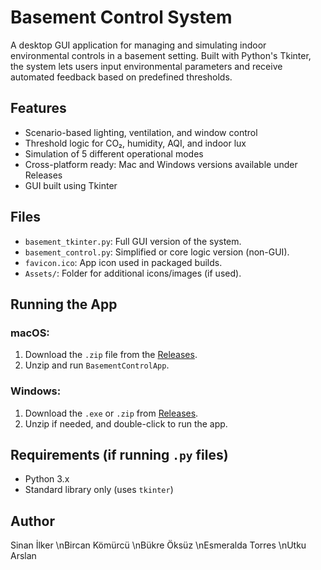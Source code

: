 # Basement Control System

A desktop GUI application for managing and simulating indoor environmental controls in a basement setting. Built with Python's Tkinter, the system lets users input environmental parameters and receive automated feedback based on predefined thresholds.

## Features

- Scenario-based lighting, ventilation, and window control
- Threshold logic for CO₂, humidity, AQI, and indoor lux
- Simulation of 5 different operational modes
- Cross-platform ready: Mac and Windows versions available under Releases
- GUI built using Tkinter

## Files

- `basement_tkinter.py`: Full GUI version of the system.
- `basement_control.py`: Simplified or core logic version (non-GUI).
- `favicon.ico`: App icon used in packaged builds.
- `Assets/`: Folder for additional icons/images (if used).

## Running the App

### macOS:
1. Download the `.zip` file from the [Releases](https://github.com/sinanilker/basement-control-system/releases).
2. Unzip and run `BasementControlApp`.

### Windows:
1. Download the `.exe` or `.zip` from [Releases](https://github.com/sinanilker/basement-control-system/releases).
2. Unzip if needed, and double-click to run the app.

## Requirements (if running `.py` files)

- Python 3.x
- Standard library only (uses `tkinter`)

## Author

Sinan İlker
\nBircan Kömürcü
\nBükre Öksüz
\nEsmeralda Torres
\nUtku Arslan
